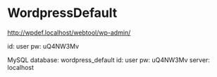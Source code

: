 # WordpressDefault
 



http://wpdef.localhost/webtool/wp-admin/

id: user
pw: uQ4NW3Mv



MySQL
database: wordpress_default
id: user
pw: uQ4NW3Mv
server: localhost



